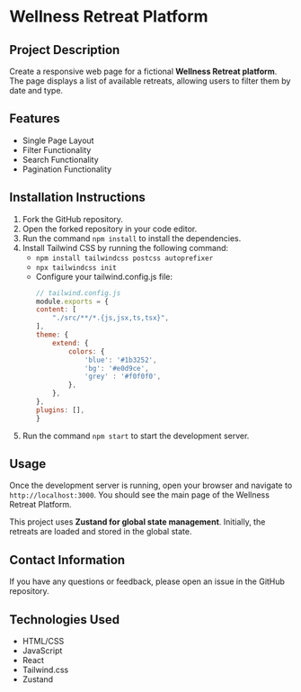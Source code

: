 # Wellness Retreat Platform

## Project Description
Create a responsive web page for a fictional **Wellness Retreat platform**. The page displays a list of available retreats, allowing users to filter them by date and type.

## Features
- Single Page Layout
- Filter Functionality
- Search Functionality
- Pagination Functionality

## Installation Instructions

1. Fork the GitHub repository.
2. Open the forked repository in your code editor.
3. Run the command `npm install` to install the dependencies.
4. Install Tailwind CSS by running the following command:
    - `npm install tailwindcss postcss autoprefixer`
    - `npx tailwindcss init`
    - Configure your tailwind.config.js file:
        ```javascript
        // tailwind.config.js
        module.exports = {
        content: [
            "./src/**/*.{js,jsx,ts,tsx}",
        ],
        theme: {
            extend: {
                colors: {
                    'blue': '#1b3252',
                    'bg': '#e0d9ce',
                    'grey' : '#f0f0f0',
                },
            },
        },
        plugins: [],
        }
5. Run the command `npm start` to start the development server.

## Usage

Once the development server is running, open your browser and navigate to `http://localhost:3000`. You should see the main page of the Wellness Retreat Platform.

This project uses **Zustand for global state management**. Initially, the retreats are loaded and stored in the global state.

## Contact Information

If you have any questions or feedback, please open an issue in the GitHub repository.

## Technologies Used

- HTML/CSS
- JavaScript
- React
- Tailwind.css
- Zustand
